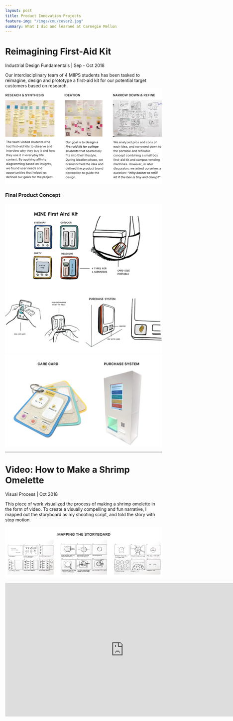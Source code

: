 ```yaml
---
layout: post
title: Product Innovation Projects
feature-img: "/imgs/cmu/cover2.jpg"
summary: What I did and learned at Carnegie Mellon
---
```


# Reimagining First-Aid Kit
Industrial Design Fundamentals | Sep - Oct 2018

Our interdisciplinary team of 4 MIIPS students has been tasked to reimagine, design and prototype a first-aid kit for our potential target customers based on research.
![image](/imgs/cmu/process.jpg)



### Final Product Concept
![image](/imgs/cmu/sketch.jpg)
![image](/imgs/cmu/prototype.jpg)

---

# Video: How to Make a Shrimp Omelette
Visual Process | Oct 2018

This piece of work visualized the process of making a shrimp omelette in the form of video. To create a visually compelling and fun narrative, I mapped out the storyboard as my shooting script, and told the story with stop motion.

![image](/imgs/cmu/storyboard.jpg)
<iframe width="760" height="428" src="https://www.youtube.com/embed/L5MvdAAI3DI?rel=0" frameborder="0" allow="autoplay; encrypted-media" allowfullscreen></iframe>
